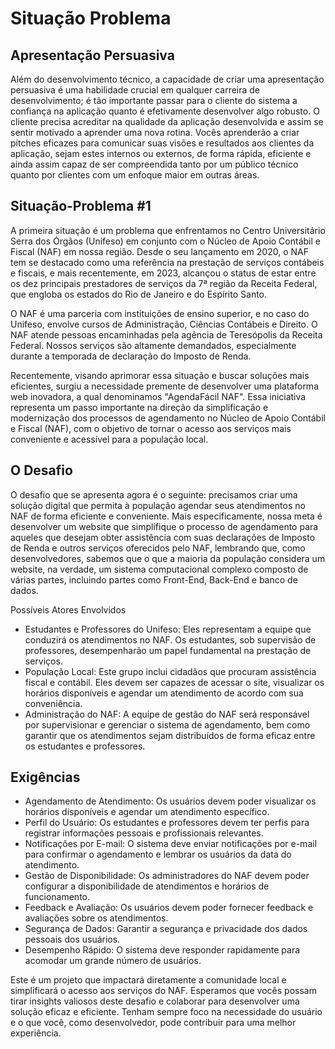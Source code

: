 # Situação Problema

## Apresentação Persuasiva

Além do desenvolvimento técnico, a capacidade de criar uma apresentação persuasiva é uma habilidade crucial em qualquer carreira de desenvolvimento; é tão importante passar para o cliente do sistema a confiança na aplicação quanto é efetivamente desenvolver algo robusto. O cliente precisa acreditar na qualidade da aplicação desenvolvida e assim se sentir motivado a aprender uma nova rotina. Vocês aprenderão a criar pitches eficazes para comunicar suas visões e resultados aos clientes da aplicação, sejam estes internos ou externos, de forma rápida, eficiente e ainda assim capaz de ser compreendida tanto por um público técnico quanto por clientes com um enfoque maior em outras áreas.

## Situação-Problema #1

A primeira situação é um problema que enfrentamos no Centro Universitário Serra dos Órgãos (Unifeso) em conjunto com o Núcleo de Apoio Contábil e Fiscal (NAF) em nossa região. Desde o seu lançamento em 2020, o NAF tem se destacado como uma referência na prestação de serviços contábeis e fiscais, e mais recentemente, em 2023, alcançou o status de estar entre os dez principais prestadores de serviços da 7ª região da Receita Federal, que engloba os estados do Rio de Janeiro e do Espírito Santo.

O NAF é uma parceria com instituições de ensino superior, e no caso do Unifeso, envolve cursos de Administração, Ciências Contábeis e Direito. O NAF atende pessoas encaminhadas pela agência de Teresópolis da Receita Federal. Nossos serviços são altamente demandados, especialmente durante a temporada de declaração do Imposto de Renda.

Recentemente, visando aprimorar essa situação e buscar soluções mais eficientes, surgiu a necessidade premente de desenvolver uma plataforma web inovadora, a qual denominamos "AgendaFácil NAF". Essa iniciativa representa um passo importante na direção da simplificação e modernização dos processos de agendamento no Núcleo de Apoio Contábil e Fiscal (NAF), com o objetivo de tornar o acesso aos serviços mais conveniente e acessível para a população local.

## O Desafio

O desafio que se apresenta agora é o seguinte: precisamos criar uma solução digital que permita à população agendar seus atendimentos no NAF de forma eficiente e conveniente. Mais especificamente, nossa meta é desenvolver um website que simplifique o processo de agendamento para aqueles que desejam obter assistência com suas declarações de Imposto de Renda e outros serviços oferecidos pelo NAF, lembrando que, como desenvolvedores, sabemos que o que a maioria da população considera um website, na verdade, um sistema computacional complexo composto de várias partes, incluindo partes como Front-End, Back-End e banco de dados.

Possíveis Atores Envolvidos

- Estudantes e Professores do Unifeso: Eles representam a equipe que conduzirá os atendimentos no NAF. Os estudantes, sob supervisão de professores, desempenharão um papel fundamental na prestação de serviços.
- População Local: Este grupo inclui cidadãos que procuram assistência fiscal e contábil. Eles devem ser capazes de acessar o site, visualizar os horários disponíveis e agendar um atendimento de acordo com sua conveniência.
- Administração do NAF: A equipe de gestão do NAF será responsável por supervisionar e gerenciar o sistema de agendamento, bem como garantir que os atendimentos sejam distribuídos de forma eficaz entre os estudantes e professores.

## Exigências

- Agendamento de Atendimento: Os usuários devem poder visualizar os horários disponíveis e agendar um atendimento específico.
- Perfil do Usuário: Os estudantes e professores devem ter perfis para registrar informações pessoais e profissionais relevantes.
- Notificações por E-mail: O sistema deve enviar notificações por e-mail para confirmar o agendamento e lembrar os usuários da data do atendimento.
- Gestão de Disponibilidade: Os administradores do NAF devem poder configurar a disponibilidade de atendimentos e horários de funcionamento.
- Feedback e Avaliação: Os usuários devem poder fornecer feedback e avaliações sobre os atendimentos.
- Segurança de Dados: Garantir a segurança e privacidade dos dados pessoais dos usuários.
- Desempenho Rápido: O sistema deve responder rapidamente para acomodar um grande número de usuários.

Este é um projeto que impactará diretamente a comunidade local e simplificará o acesso aos serviços do NAF. Esperamos que vocês possam tirar insights valiosos deste desafio e colaborar para desenvolver uma solução eficaz e eficiente. Tenham sempre foco na necessidade do usuário e o que você, como desenvolvedor, pode contribuir para uma melhor experiência.

